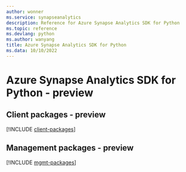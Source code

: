 ```yaml
---
author: wonner
ms.service: synapseanalytics
description: Reference for Azure Synapse Analytics SDK for Python
ms.topic: reference
ms.devlang: python
ms.author: wanyang
title: Azure Synapse Analytics SDK for Python
ms.data: 10/10/2022
---
```

# Azure Synapse Analytics SDK for Python - preview

## Client packages - preview
[!INCLUDE [client-packages](synapse-analytics-client-index.md)]
## Management packages - preview
[!INCLUDE [mgmt-packages](synapse-analytics-mgmt-index.md)]